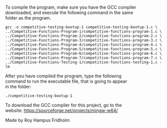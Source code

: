 
To compile the program, make sure you have the GCC compiler  
downloaded, and execute the following command in the same  
folder as the program.

```
gcc -o competitive-testing-bootup-1 competitive-testing-bootup-1.c \
../Competitive-Functions-Program-1/competitive-functions-program-1.c \
../Competitive-Functions-Program-2/competitive-functions-program-2.c \
../Competitive-Functions-Program-3/competitive-functions-program-3.c \
../Competitive-Functions-Program-4/competitive-functions-program-4.c \
../Competitive-Functions-Program-5/competitive-functions-program-5.c \
../Competitive-Functions-Program-6/competitive-functions-program-6.c \
../Competitive-Functions-Program-7/competitive-functions-program-7.c \
../Competitive-Functions-Testing-1/competitive-functions-testing-1.c -lm
```

After you have compiled the program, type the following  
command to run the executable file, that is going to appear  
in the folder:

```
./competitive-testing-bootup-1
```

To download the GCC compiler for this project, go to the  
website: https://sourceforge.net/projects/mingw-w64/

Made by Roy Hampus Fridholm
